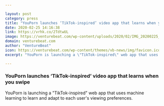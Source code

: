 ```yaml
---

layout: post
category: press
title: "YouPorn launches ‘TikTok-inspired’ video app that learns when you swipe"
date: 2020-02-25 14:16:38
link: https://vrhk.co/2TdtwUL
image: https://venturebeat.com/wp-content/uploads/2020/02/IMG_20200225_135527.jpg?w=1200&strip=all
domain: venturebeat.com
author: "VentureBeat"
icon: https://venturebeat.com/wp-content/themes/vb-news/img/favicon.ico
excerpt: "YouPorn is launching a \"TikTok-inspired\" web app that uses machine learning to learn and adapt to each user's viewing preferences."

---
```


### YouPorn launches ‘TikTok-inspired’ video app that learns when you swipe

YouPorn is launching a "TikTok-inspired" web app that uses machine learning to learn and adapt to each user's viewing preferences.